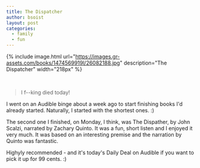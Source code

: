 ```yaml
---
title: The Dispatcher
author: bsoist
layout: post
categories:
  - family
  - fun
---
```

{% include image.html url="https://images.gr-assets.com/books/1474569919l/26082188.jpg" description="The Dispatcher" width="218px" %}

<p style="clear:both;">&nbsp;</p>

> I f--king died today!

I went on an Audible binge about a week ago to start finishing books I'd already started. Naturally, I started with the shortest ones. :)

The second one I finished, on Monday, I think, <!--more--> was The Dispather, by John Scalzi, narrated by Zachary Quinto. It was a fun, short listen and I enjoyed it very much. It was based on an interesting premise and the narration by Quinto was fantastic. 

Highyly recommended - and it's today's Daily Deal on Audible if you want to pick it up for 99 cents. :)


